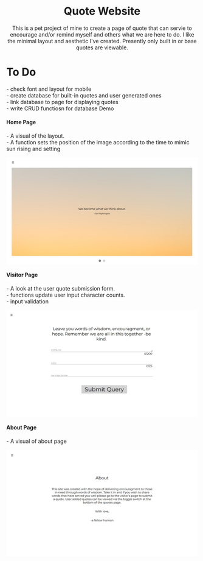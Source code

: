 <h1 align="center">Quote Website</h1>

<p align="center">
This is a pet project of mine to create a page of quote that can servie to encourage and/or remind myself and others what we are here to do. I like the minimal layout and aesthetic I've created. Presently only built in or base quotes are viewable.
</p>

# To Do
<p>- check font and layout for mobile
<br>- create database for built-in quotes and user generated ones
<br>- link database to page for displaying quotes
<br>- write CRUD functiosn for database
</p?
 
## Demo
####  Home Page
<p>- A visual of the layout.
<br>- A function sets the position of the image according to the time to mimic sun rising and setting</p>
<p align="center">
  <img width="800" align="center" src="https://github.com/yahirRendon/quote-website/blob/main/img/quote-website-index.jpg" alt="home page"/>
</p>

####  Visitor Page
<p>- A look at the user quote submission form. 
<br>- functions update user input character counts.
<br>- input validation</p>
<p align="center">
  <img width="800" align="center" src="https://github.com/yahirRendon/quote-website/blob/main/img/quote-website-vistors.jpg" alt="vistor page"/>
</p>

####  About Page
<p>- A visual of about page</p>
<p align="center">
  <img width="800" align="center" src="https://github.com/yahirRendon/quote-website/blob/main/img/quote-website-about.jpg" alt="about page"/>
</p>
